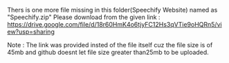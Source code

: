 Thers is one more file missing in this folder(Speechify Website) named as "Speechify.zip"
Please download from the given link : https://drive.google.com/file/d/18r60HmK4o6tjyFC12Hs3qVTie9oHQRn5/view?usp=sharing

Note : The link was provided insted of the file itself cuz the file size is of 45mb and github doesnt let file size greater than25mb to be uploaded.

